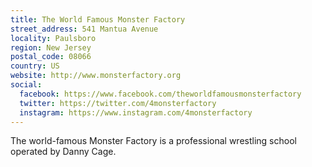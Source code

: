 ```yaml
---
title: The World Famous Monster Factory
street_address: 541 Mantua Avenue
locality: Paulsboro
region: New Jersey
postal_code: 08066
country: US
website: http://www.monsterfactory.org
social:
  facebook: https://www.facebook.com/theworldfamousmonsterfactory
  twitter: https://twitter.com/4monsterfactory
  instagram: https://www.instagram.com/4monsterfactory
---
```

The world-famous Monster Factory is a professional wrestling school operated by
Danny Cage.
